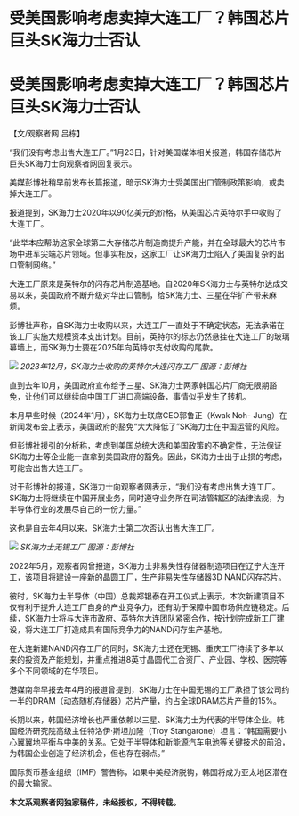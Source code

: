 # 受美国影响考虑卖掉大连工厂？韩国芯片巨头SK海力士否认

# 受美国影响考虑卖掉大连工厂？韩国芯片巨头SK海力士否认

【文/观察者网 吕栋】

“我们没有考虑出售大连工厂。”1月23日，针对美国媒体相关报道，韩国存储芯片巨头SK海力士向观察者网回复表示。

美媒彭博社稍早前发布长篇报道，暗示SK海力士受美国出口管制政策影响，或卖掉大连工厂。

报道提到，SK海力士2020年以90亿美元的价格，从美国芯片英特尔手中收购了大连工厂。

“此举本应帮助这家全球第二大存储芯片制造商提升产能，并在全球最大的芯片市场中进军尖端芯片领域。但事实相反，这家工厂让SK海力士陷入了美国复杂的出口管制网络。”

大连工厂原来是英特尔的闪存芯片制造基地。自2020年SK海力士与英特尔达成交易以来，美国政府不断升级对华出口管制，给SK海力士、三星在华扩产带来麻烦。

彭博社声称，自SK海力士收购以来，大连工厂一直处于不确定状态，无法承诺在该工厂实施大规模资本支出计划。目前，英特尔的标志仍然悬挂在大连工厂的玻璃幕墙上，而SK海力士要在2025年向英特尔支付收购的尾款。

![](https://inews.gtimg.com/om_bt/OLeIUsVWTX5w-Vd13emnPmbXGvkleRFvRx2E90mgtkoawAA/1000)
_2023年12月，SK海力士收购的英特尔大连闪存工厂 图源：彭博社_

直到去年10月，美国政府宣布给予三星、SK海力士两家韩国芯片厂商无限期豁免，让他们可以继续向中国工厂进口高端设备，事情似乎发生了转机。

本月早些时候（2024年1月），SK海力士联席CEO郭鲁正（Kwak Noh-
Jung）在新闻发布会上表示，美国政府的豁免“大大降低了”SK海力士在中国运营的风险。

但彭博社援引的分析称，考虑到美国总统大选和美国政策的不确定性，无法保证SK海力士等企业能一直拿到美国政府的豁免。因此，SK海力士出于止损的考虑，可能会出售大连工厂。

对于彭博社的报道，SK海力士向观察者网表示，“我们没有考虑出售大连工厂。SK海力士将继续在中国开展业务，同时遵守业务所在司法管辖区的法律法规，为半导体行业的发展尽自己的一份力量。”

这也是自去年4月以来，SK海力士第二次否认出售大连工厂。

![](https://inews.gtimg.com/om_bt/Obv2uZWTgEYD9zVfHQHQGOE61GplZhnoKFB8-QgZl8py4AA/1000)
_SK海力士无锡工厂 图源：彭博社_

2022年5月，观察者网曾报道，SK海力士非易失性存储器制造项目在辽宁大连开工，该项目将建设一座新的晶圆工厂，生产非易失性存储器3D NAND闪存芯片。

彼时，SK海力士半导体（中国）总裁郑银泰在开工仪式上表示，本次新建项目不仅有利于提升大连工厂自身的产业竞争力，还有助于保障中国市场供应链稳定。后续，SK海力士将与大连市政府、英特尔大连团队紧密合作，按计划完成新工厂建设，将大连工厂打造成具有国际竞争力的NAND闪存生产基地。

在大连新建NAND闪存工厂的同时，SK海力士还在无锡、重庆工厂持续了多年以来的投资及产能规划，并重点推进8英寸晶圆代工合资厂、产业园、学校、医院等多个不同领域的在华项目。

港媒南华早报去年4月的报道曾提到，SK海力士在中国无锡的工厂承担了该公司约一半的DRAM（动态随机存储器）芯片产量，约占全球DRAM芯片产量的15%。

长期以来，韩国经济增长也严重依赖以三星、SK海力士为代表的半导体企业。韩国经济研究院高级主任特洛伊·斯坦加隆（Troy
Stangarone）坦言：“韩国需要小心翼翼地平衡与中美的关系。它处于半导体和新能源汽车电池等关键技术的前沿，为韩国企业创造了经济机会，但也存在弱点。”

国际货币基金组织（IMF）警告称，如果中美经济脱钩，韩国将成为亚太地区潜在的最大输家。

**本文系观察者网独家稿件，未经授权，不得转载。**

